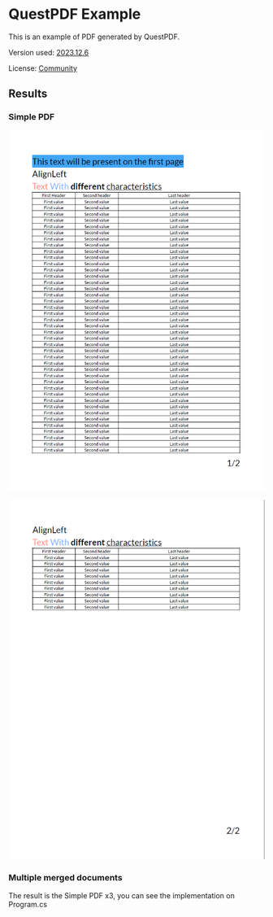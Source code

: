 # QuestPDF Example

This is an example of PDF generated by QuestPDF.

Version used: [2023.12.6](https://www.nuget.org/packages/QuestPDF/2023.12.6)

License: [Community](https://www.questpdf.com/license/summary/community.html)

## Results

### Simple PDF

![1711063855952](image/readme/1711063855952.png)

![1711063870565](image/readme/1711063870565.png)

### Multiple merged documents

The result is the Simple PDF x3, you can see the implementation on Program.cs
